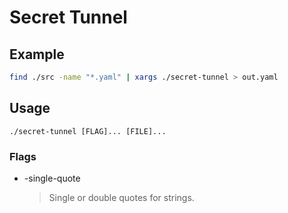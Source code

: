 # Secret Tunnel

## Example
```bash
find ./src -name "*.yaml" | xargs ./secret-tunnel > out.yaml
```

## Usage
```
./secret-tunnel [FLAG]... [FILE]...
```

### Flags
* -single-quote
  > Single or double quotes for strings.
